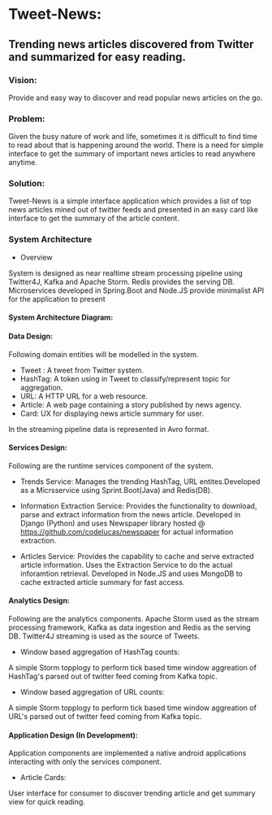 # Tweet-News: 

## Trending news articles discovered from Twitter and summarized for easy reading.

### Vision:

Provide and easy way to discover and read popular news articles on the go.

### Problem:

Given the busy nature of work and life, sometimes it is difficult to find time to read about that is happening
around the world. There is a need for simple interface to get the summary of important news articles to read anywhere
anytime.

### Solution:
Tweet-News is a simple interface application which provides a list of top news articles mined out of twitter feeds
and presented in an easy card like interface to get the summary of the article content.

### System Architecture

* Overview

System is designed as near realtime stream processing pipeline using Twitter4J, Kafka and Apache Storm. Redis provides the serving DB. Microservices developed in Spring.Boot and Node.JS provide minimalist API for the application to present 

#### System Architecture Diagram:

#### Data Design:

Following domain entities will be modelled in the system.

* Tweet : A tweet from Twitter system.
* HashTag: A token using in Tweet to classify/represent topic for aggregation.
* URL: A HTTP URL for a web resource.
* Article: A web page containing a story published by news agency.
* Card: UX for displaying news article summary for user.

In the streaming pipeline data is represented in Avro format.

#### Services Design:

Following are the runtime services component of the system.

* Trends Service: Manages the trending HashTag, URL entites.Developed as a Micrsservice using Sprint.Boot(Java) and Redis(DB).

* Information Extraction Service: Provides the functionality to download, parse and extract information from the news article. Developed in Django (Python) and uses Newspaper library hosted @ https://github.com/codelucas/newspaper for actual information extraction.

* Articles Service: Provides the capability to cache and serve extracted article information. Uses the Extraction Service to do the actual inforamtion retrieval. Developed in Node.JS and uses MongoDB to cache extracted article summary for fast access.

#### Analytics Design:

Following are the analytics components. Apache Storm used as the stream processing framework, Kafka as data ingestion and Redis as the serving DB. Twitter4J streaming is used as the source of Tweets.

* Window based aggregation of HashTag counts:

A simple Storm topplogy to perform tick based time window aggreation of HashTag's parsed out of twitter feed coming from Kafka topic.

* Window based aggregation of URL counts:

A simple Storm topplogy to perform tick based time window aggreation of URL's parsed out of twitter feed coming from Kafka topic.

#### Application Design (In Development):

Application components are implemented a native android applications interacting with only the services component.

* Article Cards:

User interface for consumer to discover trending article and get summary view for quick reading.


 
